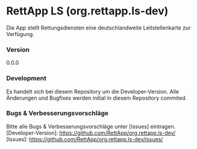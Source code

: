 # RettApp LS (org.rettapp.ls-dev)
Die App stellt Rettungsdiensten eine deutschlandweite Leitstellenkarte zur Verfügung.
### Version
0.0.0
### Development
Es handelt sich bei diesem Repository um die Developer-Version. Alle Änderungen und Bugfixes werden initial in diesem Repository commited.
### Bugs & Verbesserungsvorschläge
Bitte alle Bugs & Verbesserungsvorschläge unter [Issues] eintragen.
[Developer-Version]: <https://github.com/RettApp/org.rettapp.ls-dev/>
[Issues]: <https://github.com/RettApp/org.rettapp.ls-dev/issues/>
